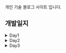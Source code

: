 개인 기술 블로그 사이트 입니다.
## 개발일지
<details>
<summary>Day1</summary>

- md 파일에서는 토글을 지원하지 않는다. 하지만 html의 &lt;details&gt; 태그로  &lt;summary&gt;에 토글 제목을 적어주면 사용할 수 있다.

- prttier,eslint 설정 
매번 똑같은 설정 해주는데 찾아보는 문서만 여러개다. 블로그 완성하면 snippets에 모아두어야겠다.

- package설정
다른분들 블로그 보면 코드가 적힌 박스나 상단 로딩바 등등을 어떻게 구현하지 했는데 다 라이브러리가 있었다.
1. glob : 경로를 패턴 매칭하여 일치하는 파일들의 리스트를 반환 ex)  `{SOME_PATH}/**/*.mdx`
2. dayjs : 날짜 파싱

- 배포 고민 (Vercel 채택!)
세가지 방법이 있었다. githubPages, Netlify, Vercel
Netlify는 메인 프로젝트에서 사용해보았고 저번에 Vercel 모종의 이유로 배포에 실패했기 때문에
그리고 아래 블로그에서 Vercel이 유일하게 서울에 CDN이 있어서 빠르다는 정보가 있어 채택!
[세가지 방법이 정리된 블로그](https://www.taeny.dev/javascript/nextjs-with-deployment-platform)

- 포스팅 형식 고민 (mdx방식 채택!)

|  | notion API | mdx |
| --- | --- | --- |
| 장점 | 자동으로 글이 연결되므로 편하다 | 잔디를 심을 수 있다.</br>버그가 생길 일이 거의 없다.|
 단점 | 잔디를 못심는다.</br> 버그가 있을때 참고할 레퍼런스가 많이 없다. | 매번 커밋해야해서 귀찮다. |

- 레이아웃, 디자인 고민
1. 레이아웃 : 간단하게 필요한것만 ..
2. 색상 : 네이비를 가장 좋아하지만.. 파란색이 깔끔한것 같아서 파란색으로 결정!

- 초기 세팅 커밋메세지
매번 뭐가 좋을까 고민했는데 setting의 set으로 결정
처음에 init 이라 했는데 변경하고 싶어서
git commit --amend
명령어 통해서 바꿔주었다.

- Module Aliases
@로 import 하는 방법이 궁금했는데 next.js [공식문서](https://nextjs.org/docs/app/building-your-application/configuring/absolute-imports-and-module-aliases#module-aliases)에 친절히 나와있다.

```
    "paths": {
      "@/*": ["./src/*"]
    }
```

이렇게 하면 @뒤의 경로들이 자동으로 src 하위폴더로 매칭된다.

- 테일윈드가 작동하지 않는다.
시도한 방법
1. tailwind.config.js content 확인
2. app 폴더 안의 globals.css 파일 확인
3. tailwindcss postcss autoprefixer 최신버전 업그레이드
4. postcss.config.js 파일 확인
5. npm run dev 다시 실행

??? 갑자기 됨 진짜 수정된거 하나도 없는데 갑자기 됨!!!!!!!!!!!!!
이것때문에 1시간은 날렸는데 진짜 어이없다 ..... ㅜ ㅜ

- next.js에도 suspense 로딩중 폴백을 걸 수 있다.
[공식문서](https://nextjs.org/docs/app/building-your-application/routing/loading-ui-and-streaming)에 따르면 suspense 사용시 다음과 같은 이점이 있다.
* suspense는 children 컴포넌트가 로딩이 끝날때 까지 fallback을 보여준다.
- SSR은 데이터 페칭이 끝나고 오직 단 한번 HTML을 렌더링한다.
- 그리고 클라이언트에서도 페이지에 있는 모든 컴포넌트의 코드가 다운도르 되었을 때 단 한번 UI를 하이드레이드한다.
- streaming은 HTML페이지를 작은 청크로 쪼개서 점진적으로 서버에서 클라이언트로 보낸다.
- 데이터에 의존되지 않는 컴포넌트가 우선순위를 가진 컴포넌트가 먼저 하이드레이션된다.
- Streaming은 TTFB, FCP, TTI 에 도움이 된다.

1. Streaming Server Rendering
서버에서 클라이언트로 HTML을 점진적으로 랜더링 할 수 있다.
HTML 문서를 조각조각으로 나누어 서버에서 클라이언트로 전송해서 초기 렌더링이 빨라져 사용자 경험을 향상 할 수 있다.
HTML 문서의 일부가 준비되면 브라우저에서 바로 렌더링을 시작

2. Selective Hydration
리액트가 어떤 컴포넌트를 먼저 상호작용 가능하게 만들지 선택적 수행하는 것.
사용자가 특정 부분에 상호작용할 때, 해당 부분에 필요한 리액트 컴포넌트들을 선택적으로 활성화
이는 초기 로딩 시 모든 컴포넌트를 활성화하지 않고, 필요한 부분만을 선택하여 빠르게 상호작용할 수 있도록 하는 전략
 초기 로딩 속도를 향상시키고 효율적인 자원 사용이 가능
 
</details>

<details>
<summary>Day2</summary>

- 헤더, 푸터 레이아웃만 잡고 게시글 파싱을 먼저해봤다.

1. `npm install contentlayer next-contentlayer`
2. 
next.config.js에 아래와 같은 설정을 해준다.
build, dev 과정시 Contentlayer 훅이 자동으로 실행된다.

```
// next.config.js

import { withContentlayer } from 'next-contentlayer'

/** @type {import('next').NextConfig} */
module.exports = withContentlayer({ 
	reactStrictMode: true,
	swcMinify: true,
});
```

3. typescript에 아래와 같은 설정을 해준다.
루트 폴더에 생성될 파일을 import 할때 deps가 깊어지지 않게 path를 설정해준다.

```
// tsconfig.json
{
  "compilerOptions": {
    "baseUrl": ".",
    //  ^^^^^^^^^^^
    "paths": {
      "contentlayer/generated": ["./.contentlayer/generated"]
      // ^^^^^^^^^^^^^^^^^^^^^^^^^^^^^^^^^^^^^^^^^^^^^^^^^^^^
    }
  },
  "include": [
    "next-env.d.ts",
    "**/*.ts",
    "**/*.tsx",
    ".next/types/**/*.ts",
    ".contentlayer/generated"
    // ^^^^^^^^^^^^^^^^^^^^^^
  ]
}
```

4. gitignore에 .contentlayer를 추가해준다.
```
# .gitignore

# ...

# contentlayer
.contentlayer
```

5. 루트 경로에 `contentlayer.config.ts` 파일을 생성한다.
```
// contentlayer.config.ts
import { defineDocumentType, makeSource } from 'contentlayer/source-files'

export const Post = defineDocumentType(() => ({
  name: 'Post',
  filePathPattern: `**/*.md`,
  fields: {
    title: { type: 'string', required: true },
    date: { type: 'date', required: true },
  },
  computedFields: {
    url: { type: 'string', resolve: (post) => `/posts/${post._raw.flattenedPath}` },
  },
}))

export default makeSource({ contentDirPath: 'posts', documentTypes: [Post] })
```
</details>

<details>
<summary>Day3</summary>

- 'clsx'란 라이브러리를 알게되었다.
특정 상황일때만 적용하고 싶은 className이 있는데
늘 이렇게 작성해왔다.

```
className = {${isActive? 'font-bold' : null}}
```
저렇게 작성하면 개발자 도구에 'null'이라고 남는게 보기 불편했다.

clsx를 사용하면 이런 문제를 해결해준다.
isActive가 true 값을 가질 때에만 'font-bold'를 적용해준다.


- figure 요소
독립적인 콘텐츠(이미지, 코드조각, 도표)를 표현할때 사용한다.
figcaption 요소로 figure요소가 포함하는 콘텐츠에 대한 설명을 추가할 수 있다.

- time 요소

- css grid border 중복 적용안되게 하기
리스트들을 감싸는 ul 태그 위쪽,왼쪽 border만 설정
각 li태그의 오른쪽,아래쪽 border만 설정

- li안에 들어있는 a 요소 클릭 범위 설정하기
li 태그에 패딩을 주었더니 a 요소가 박스모든 영역을 차지 하지 않았다.
해결 => a 태그에 부모 요소의 전체 가로폭을 차지하는 block 속성을 준다.

- 'React' refers to a UMD global, but the current file is a module 에러
시도1. typeScript 컴파일 설정에 속성을 추가해준다.
.tsx 확장자의 파일의 jsx 코드를 어떻게 컴파일 할지 결정하는 옵션
`"jsx": "react-jsx",`

결과 : npm run dev시 preserve로 바꿔버린다.

시도2. allowUmdGlobalAccess 설정을 해준다.
`"allowUmdGlobalAccess": true,`

</details>